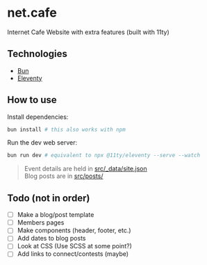 # net.cafe
Internet Cafe Website with extra features (built with 11ty)  

## Technologies
- [Bun](https://bun.sh)
- [Eleventy](https://11ty.dev)

## How to use
Install dependencies:  
```bash
bun install # this also works with npm
```

Run the dev web server:  
```bash
bun run dev # equivalent to npx @11ty/eleventy --serve --watch
```

> Event details are held in [src/_data/site.json](src/_data/site.json)  
> Blog posts are in [src/posts/](src/posts/)

## Todo (not in order)

- [ ] Make a blog/post template
- [ ] Members pages
- [ ] Make components (header, footer, etc.)
- [ ] Add dates to blog posts
- [ ] Look at CSS (Use SCSS at some point?)
- [ ] Add links to connect/contests (maybe)

